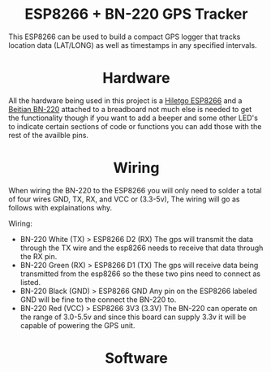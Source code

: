 <center><h1>ESP8266 + BN-220 GPS Tracker</h1></center>

This ESP8266 can be used to build a compact GPS logger that tracks location data (LAT/LONG) as well as timestamps in any specified intervals.

<center><h1>Hardware</h1></center>

All the hardware being used in this project is a [Hiletgo ESP8266](https://a.co/d/daYSCQz) and a [Beitian BN-220](https://a.co/d/0MroIBl) attached to a breadboard not much else is needed to get the functionality though if you want to add a beeper and some other LED's to indicate certain sections of code or functions you can add those with the rest of the availble pins.

<center><h1>Wiring</h1></center>

When wiring the BN-220 to the ESP8266 you will only need to solder a total of four wires GND, TX, RX, and VCC or (3.3-5v), The wiring will go as follows with explainations why.

Wiring:
  - BN-220 White (TX) > ESP8266 D2 (RX)
      The gps will transmit the data through the TX wire and the esp8266 needs to receive that data through the RX pin.
  - BN-220 Green (RX) > ESP8266 D1 (TX)
      The gps will receive data being transmitted from the esp8266 so the these two pins need to connect as listed.
  - BN-220 Black (GND) > ESP8266 GND
      Any pin on the ESP8266 labeled GND will be fine to the connect the BN-220 to.
  - BN-220 Red (VCC) > ESP8266 3V3 (3.3V)
      The BN-220 can operate on the range of 3.0-5.5v and since this board can supply 3.3v it will be capable of powering the GPS unit.

<center><h1>Software</h1></center>
